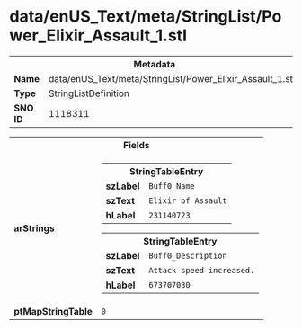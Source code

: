 <h1>data/enUS_Text/meta/StringList/Power_Elixir_Assault_1.stl</h1><table><tr><th colspan="100%">Metadata</th></tr><tr><td><b>Name</b></td><td>data/enUS_Text/meta/StringList/Power_Elixir_Assault_1.stl</td></tr><tr><td><b>Type</b></td><td>StringListDefinition</td></tr><tr><td><b>SNO ID</b></td><td>1118311</td></tr></table>

<table><tr><th colspan="100%">Fields</th></tr><tr><td><b>arStrings</b></td><td><table><tr><th colspan="100%">StringTableEntry</th></tr><tr><td><b>szLabel</b></td><td><code>Buff0_Name</code></td></tr><tr><td><b>szText</b></td><td><code>Elixir of Assault</code></td></tr><tr><td><b>hLabel</b></td><td><code>231140723</code></td></tr></table>


<table><tr><th colspan="100%">StringTableEntry</th></tr><tr><td><b>szLabel</b></td><td><code>Buff0_Description</code></td></tr><tr><td><b>szText</b></td><td><code>Attack speed increased.</code></td></tr><tr><td><b>hLabel</b></td><td><code>673707030</code></td></tr></table>


</td></tr><tr><td><b>ptMapStringTable</b></td><td><code>0</code></td></tr></table>

